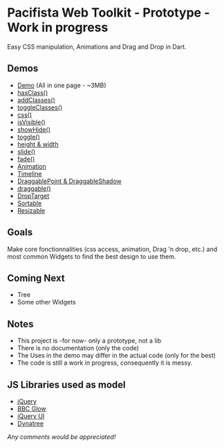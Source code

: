Pacifista Web Toolkit - Prototype - Work in progress
=
Easy CSS manipulation, Animations and Drag and Drop in Dart.

Demos
-
  - [Demo] (All in one page - ~3MB)
  - [hasClass()]
  - [addClasses()]
  - [toggleClasses()]
  - [css()]
  - [isVisible()]
  - [showHide()]
  - [toggle()]
  - [height & width]
  - [slide()]
  - [fade()]
  - [Animation]
  - [Timeline]
  - [DraggablePoint & DraggableShadow]
  - [draggable()]
  - [DropTarget]
  - [Sortable]
  - [Resizable]

Goals
-
Make core fonctionnalities (css access, animation, Drag 'n drop, etc.) and most common Widgets to find the best design 
to use them.

Coming Next
-
  - Tree
  - Some other Widgets

Notes  
-
  - This project is -for now- only a prototype, not a lib 
  - There is no documentation (only the code)
  - The Uses in the demo may differ in the actual code (only for the best)
  - The code is still a work in progress, consequently it is messy.
  
JS Libraries used as model
-
  - [jQuery]
  - [BBC Glow]
  - [jQuery UI]
  - [Dynatree]
  
  [Demo]: http://yohanbeschi.github.com/pwt_proto.dart/
  [hasClass()]: http://yohanbeschi.github.com/pwt_proto.dart/frags/has_class.html
  [addClasses()]: http://yohanbeschi.github.com/pwt_proto.dart/frags/add_classes.html
  [toggleClasses()]: http://yohanbeschi.github.com/pwt_proto.dart/frags/toggle_classes.html
  [css()]: http://yohanbeschi.github.com/pwt_proto.dart/frags/css.html
  [isVisible()]: http://yohanbeschi.github.com/pwt_proto.dart/frags/is_visible.html
  [showHide()]: http://yohanbeschi.github.com/pwt_proto.dart/frags/show_hide.html
  [toggle()]: http://yohanbeschi.github.com/pwt_proto.dart/frags/toggle.html
  [height & width]: http://yohanbeschi.github.com/pwt_proto.dart/frags/height_width.html
  [slide()]: http://yohanbeschi.github.com/pwt_proto.dart/frags/slide.html
  [fade()]: http://yohanbeschi.github.com/pwt_proto.dart/frags/fade.html
  [Animation]: http://yohanbeschi.github.com/pwt_proto.dart/frags/animation.html
  [Timeline]: http://yohanbeschi.github.com/pwt_proto.dart/frags/timeline.html
  [DraggablePoint & DraggableShadow]: http://yohanbeschi.github.com/pwt_proto.dart/frags/shadow.html
  [draggable()]: http://yohanbeschi.github.com/pwt_proto.dart/frags/drag.html
  [DropTarget]: http://yohanbeschi.github.com/pwt_proto.dart/frags/drop.html
  [Sortable]: http://yohanbeschi.github.com/pwt_proto.dart/frags/sortable.html
  [Resizable]: http://yohanbeschi.github.com/pwt_proto.dart/frags/resizable.html
  
  [jQuery]: http://jquery.com/
  [BBC Glow]: http://www.bbc.co.uk/glow/
  [jQuery UI]: http://jqueryui.com/
  [Dynatree]: http://code.google.com/p/dynatree/

*Any comments would be appreciated!*